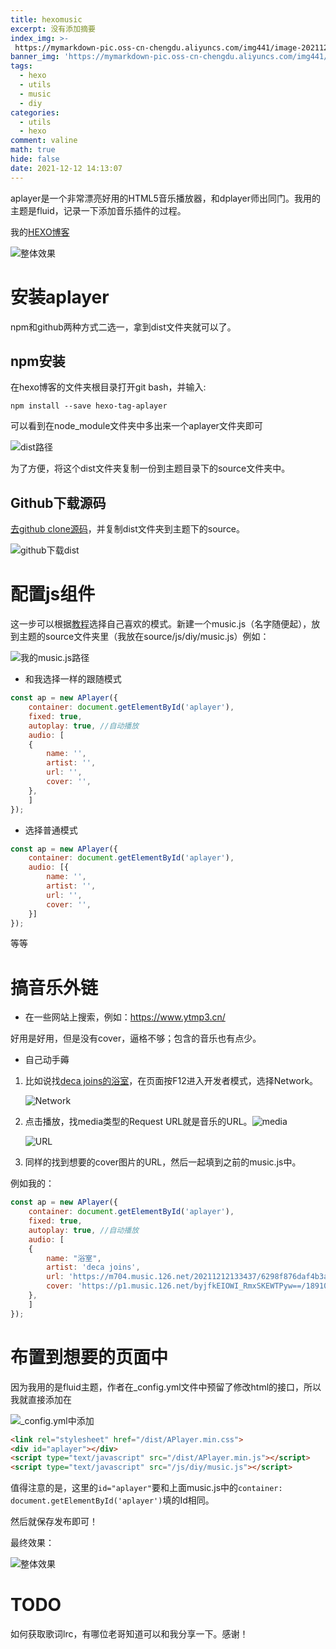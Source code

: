 ```yaml
---
title: hexomusic
excerpt: 没有添加摘要
index_img: >-
 https://mymarkdown-pic.oss-cn-chengdu.aliyuncs.com/img441/image-20211204141222334.png
banner_img: 'https://mymarkdown-pic.oss-cn-chengdu.aliyuncs.com/img441/1638523690670.jpg'
tags:
  - hexo
  - utils
  - music
  - diy
categories:
  - utils
  - hexo 
comment: valine
math: true
hide: false
date: 2021-12-12 14:13:07
---
```




aplayer是一个非常漂亮好用的HTML5音乐播放器，和dplayer师出同门。我用的主题是fluid，记录一下添加音乐插件的过程。

我的[HEXO博客](https://lcjoffrey.top)

![整体效果](https://mymarkdown-pic.oss-cn-chengdu.aliyuncs.com/img441/image-20211212140343669.png)

# 安装aplayer

npm和github两种方式二选一，拿到dist文件夹就可以了。

## npm安装

在hexo博客的文件夹根目录打开git bash，并输入:

```
npm install --save hexo-tag-aplayer
```

可以看到在node_module文件夹中多出来一个aplayer文件夹即可

![dist路径](https://mymarkdown-pic.oss-cn-chengdu.aliyuncs.com/img441/image-20211212133506777.png)

为了方便，将这个dist文件夹复制一份到主题目录下的source文件夹中。

## Github下载源码

[去github clone源码](https://github.com/DIYgod/APlayer)，并复制dist文件夹到主题下的source。

![github下载dist](https://mymarkdown-pic.oss-cn-chengdu.aliyuncs.com/img441/image-20211212133806994.png)



# 配置js组件

这一步可以根据[教程](https://blog.yleao.com/2018/0902/hexo%E4%B8%8A%E7%9A%84aplayer%E5%BA%94%E7%94%A8.html)选择自己喜欢的模式。新建一个music.js（名字随便起），放到主题的source文件夹里（我放在source/js/diy/music.js）例如：

![我的music.js路径](https://mymarkdown-pic.oss-cn-chengdu.aliyuncs.com/img441/image-20211212135433717.png)

- 和我选择一样的跟随模式

```javascript
const ap = new APlayer({
    container: document.getElementById('aplayer'),
    fixed: true,
	autoplay: true, //自动播放
    audio: [
	{
        name: '',
        artist: '',
        url: '',
        cover: '',
    }, 
	]
});
```

- 选择普通模式

```javascript
const ap = new APlayer({
    container: document.getElementById('aplayer'),
    audio: [{
        name: '',
        artist: '',
        url: '',
        cover: '',
    }]
});
```

等等

# 搞音乐外链

- 在一些网站上搜索，例如：https://www.ytmp3.cn/

好用是好用，但是没有cover，逼格不够；包含的音乐也有点少。

- 自己动手薅

1. 比如说找[deca joins的浴室](https://music.163.com/#/song?id=483378334)，在页面按F12进入开发者模式，选择Network。

   ![Network](https://mymarkdown-pic.oss-cn-chengdu.aliyuncs.com/img441/image-20211212134814313.png)

2. 点击播放，找media类型的Request URL就是音乐的URL。![media](https://mymarkdown-pic.oss-cn-chengdu.aliyuncs.com/img441/image-20211212135032005.png)

   ![URL](https://mymarkdown-pic.oss-cn-chengdu.aliyuncs.com/img441/image-20211212134955263.png)

3. 同样的找到想要的cover图片的URL，然后一起填到之前的music.js中。

例如我的：

```javascript
const ap = new APlayer({
    container: document.getElementById('aplayer'),
    fixed: true,
	autoplay: true, //自动播放
    audio: [
	{
        name: "浴室",
        artist: 'deca joins',
        url: 'https://m704.music.126.net/20211212133437/6298f876daf4b3a20b984659f71f8968/jdyyaac/000c/560b/5153/7f43625368aa52c4fbb0f968fa2007d2.m4a?authSecret=0000017dad0be60506550aa4681408a0',
        cover: 'https://p1.music.126.net/byjfkEIOWI_RmxSKEWTPyw==/18910500486297525.jpg?param=200y200',	
    },
	]
});
```

# 布置到想要的页面中

因为我用的是fluid主题，作者在_config.yml文件中预留了修改html的接口，所以我就直接添加在

![_config.yml中添加](https://mymarkdown-pic.oss-cn-chengdu.aliyuncs.com/img441/image-20211212135816276.png)

```HTML
<link rel="stylesheet" href="/dist/APlayer.min.css">
<div id="aplayer"></div>
<script type="text/javascript" src="/dist/APlayer.min.js"></script>
<script type="text/javascript" src="/js/diy/music.js"></script>
```

值得注意的是，这里的<code>id="aplayer"</code>要和上面music.js中的<code>container: document.getElementById('aplayer')</code>填的Id相同。

然后就保存发布即可！

最终效果：

![整体效果](https://mymarkdown-pic.oss-cn-chengdu.aliyuncs.com/img441/image-20211212140311292.png)

# TODO

如何获取歌词lrc，有哪位老哥知道可以和我分享一下。感谢！

